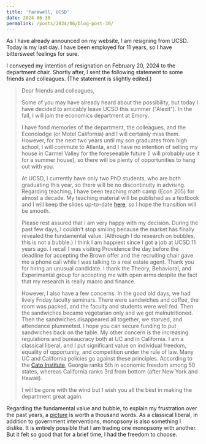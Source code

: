 ```yaml
---
title: 'Farewell, UCSD'
date: 2024-06-30
permalink: /posts/2024/06/blog-post-30/
---
```


As I have already announced on my website, I am resigning from UCSD. Today is my last day. I have been employed for 11 years, so I have bittersweet feelings for sure.

I conveyed my intention of resignation on February 20, 2024 to the department chair. Shortly after, I sent the following statement to some friends and colleagues. (The statement is slightly edited.)

>Dear friends and colleagues,
>
>Some of you may have already heard about the possibility, but today I have decided to amicably leave UCSD this summer ("Alexit"). In the fall, I will join the economics department at Emory.
>
>I have fond memories of the department, the colleagues, and the Econolodge (or Motel California) and I will certainly miss them. However, for the next two years until my son graduates from high school, I will commute to Atlanta, and I have no intention of selling my house in Carmel Valley for the foreseeable future (I will probably use it for a summer house), so there will be plenty of opportunities to hang out with you.
>
>At UCSD, I currently have only two PhD students, who are both graduating this year, so there will be no discontinuity in advising. Regarding teaching, I have been teaching math camp (Econ 205) for almost a decade. My teaching material will be published as a textbook and I will keep the slides up-to-date [here](https://github.com/alexisakira/EME), so I hope the transition will be smooth.
>
>Please rest assured that I am very happy with my decision. During the past few days, I couldn't stop smiling because the market has finally revealed the fundamental value. (Although I do research on bubbles, this is not a bubble.) I think I am happiest since I got a job at UCSD 11 years ago. I recall I was visiting Providence the day before the deadline for accepting the Brown offer and the recruiting chair gave me a phone call while I was talking to a real estate agent. Thank you for hiring an unusual candidate. I thank the Theory, Behavioral, and Experimental group for accepting me with open arms despite the fact that my research is really macro and finance.
>
>However, I also have a few concerns. In the good old days, we had lively Friday faculty seminars. There were sandwiches and coffee, the room was packed, and the faculty and students were well fed. Then the sandwiches became vegetarian only and we got malnutritioned. Then the sandwiches disappeared all together, we starved, and attendance plummeted. I hope you can secure funding to put sandwiches back on the table. My other concern is the increasing regulations and bureaucracy both at UC and in California. I am a classical liberal, and I put significant value on individual freedom, equality of opportunity, and competition under the rule of law. Many UC and California policies go against these principles. According to the [Cato Institute](https://www.freedominthe50states.org/), Georgia ranks 5th in economic freedom among 50 states, whereas California ranks 3rd from bottom (after New York and Hawaii).
>
>I will be gone with the wind but I wish you all the best in making the department great again.

Regarding the fundamental value and bubble, to explain my frustration over the past years, a [picture](https://alexisakira.github.io/publications/2019-EJW/) is worth a thousand words. As a classical liberal, in addition to government interventions, monopsony is also something I dislike. It is entirely possible that I am trading one monopsony with another. But it felt so good that for a brief time, I had the freedom to choose.